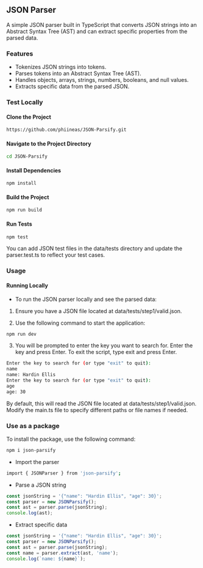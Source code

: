 ## JSON Parser

A simple JSON parser built in TypeScript that converts JSON strings into an Abstract Syntax Tree (AST) and can extract specific properties from the parsed data.

### Features

- Tokenizes JSON strings into tokens.
- Parses tokens into an Abstract Syntax Tree (AST).
- Handles objects, arrays, strings, numbers, booleans, and null values.
- Extracts specific data from the parsed JSON.

### Test Locally

#### Clone the Project

```bash
https://github.com/phiineas/JSON-Parsify.git
```
#### Navigate to the Project Directory

```bash
cd JSON-Parsify
```

#### Install Dependencies

```bash
npm install
```

#### Build the Project

```bash
npm run build
```

#### Run Tests

```bash
npm test
```

You can add JSON test files in the data/tests directory and update the parser.test.ts to reflect your test cases.

### Usage 

#### Running Locally

- To run the JSON parser locally and see the parsed data:

1. Ensure you have a JSON file located at data/tests/step1/valid.json. 

2. Use the following command to start the application:

```bash
npm run dev
```

3. You will be prompted to enter the key you want to search for. Enter the key and press Enter. To exit the script, type exit and press Enter.

```bash
Enter the key to search for (or type "exit" to quit): 
name
name: Hardin Ellis
Enter the key to search for (or type "exit" to quit): 
age
age: 30
```

By default, this will read the JSON file located at data/tests/step1/valid.json. Modify the main.ts file to specify different paths or file names if needed.

### Use as a package

To install the package, use the following command:
```bash
npm i json-parsify
```

- Import the parser
```bash
import { JSONParser } from 'json-parsify';
```

- Parse a JSON string
```typescript
const jsonString = '{"name": "Hardin Ellis", "age": 30}';
const parser = new JSONParsify();
const ast = parser.parse(jsonString);
console.log(ast);
```

- Extract specific data
```typescript
const jsonString = '{"name": "Hardin Ellis", "age": 30}';
const parser = new JSONParsify();
const ast = parser.parse(jsonString);
const name = parser.extract(ast, 'name');
console.log(`name: ${name}`);
```

